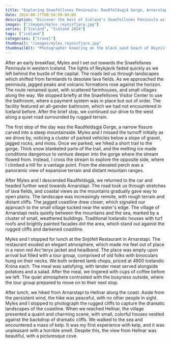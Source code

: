 ```yaml
---
title: "Exploring Snaefellsnes Peninsula: Rauðfeldsgjá Gorge, Arnarstapi to Hellnar, and Kirkjufell"
date: 2024-08-17T08:54:59-04:00
description: "Discover the best of Iceland's Snaefellsnes Peninsula with a visit to Rauðfeldsgjá Gorge, a scenic hike from Arnarstapi to Hellnar, a climb up Saxhóll Crater, and views of Kirkjufell and Kirkjufellfoss."
images: ["/images/myles_reynisfjara.jpg"]
series: ["Iceland", "Iceland 2024"]
tags: ["iceland"]
categories: ["travel"]
thumbnail: "/images/myles_reynisfjara.jpg"
thumbnailAlt: "Photographer kneeling on the black sand beach of Reynisfjara, Iceland, with a camera raised to take a picture."
---
```


After an early breakfast, Myles and I set out towards the Snaefellsnes Peninsula in western Iceland. The lights of Reykjavik faded quickly as we left behind the bustle of the capital. The roads led us through landscapes which shifted from farmlands to desolate lava fields. As we approached the peninsula, jagged peaks and volcanic formations rose against the horizon. The route remained quiet, with scattered farmhouses, and small villages along the way. We stopped briefly at the Snaefellsnes Visitor Center to use the bathroom, where a payment system was in place but out of order. The facility featured an all-gender bathroom, which we had not encountered in Iceland before. After the brief stop, we continued our drive to the west along a quiet road surrounded by rugged terrain.

The first stop of the day was the Rauðfeldsgjá Gorge, a narrow fissure carved into a steep mountainside. Myles and I missed the turnoff initially as we drove by, noticing a cluster of parked vehicles below a slope of gravel, jagged rocks, and moss. Once we parked, we hiked a short trail to the gorge. Thick snow blanketed parts of the trail, and the melting ice made conditions dangerous to venture deeper into the gorge where the stream flowed from. Instead, I cross the stream to explore the opposite side, where I climbed a hill for a vantage point. From the elevated perch was a panoramic view of expansive terrain and distant mountain ranges.

After Myles and I descended Rauðfeldsgjá, we returned to the car and headed further west towards Arnarstapi. The road took us through stretches of lava fields, and coastal views as the mountains gradually gave way to open plains. The landscape was increasingly remote, with rough terrain and distant cliffs. The jagged coastline drew closer, which signaled our approach to the small village tucked near the water's edge. The village of Arnarstapi rests quietly between the mountains and the sea, marked by a cluster of small, weathered buildings. Traditional Icelandic houses with turf roofs and brightly painted facades dot the area, which stand out against the rugged cliffs and darkened coastline.

Myles and I stopped for lunch at the Snjófell Restaurant in Arnarstapi. The restaurant exuded an elegant atmosphere, which made me feel out of place in a neon red Arc'teryx jacket and headband. The place was empty upon arrival but filled with a tour group, comprised of old folks with binoculars hung on their necks. We both ordered lamb chops, priced at 4900 Icelandic Króna each. The meal was satisfying, with tender meat served alongside potatoes and a salad. After the meal, we lingered with cups of coffee before we left. The quiet atmosphere contrasted with the busyness outside, where the tour group prepared to move on to their next stop.

After lunch, we hiked from Arnarstapi to Hellnar along the coast. Aside from the persistent wind, the hike was peaceful, with no other people in sight. Myles and I stopped to photograph the rugged cliffs to capture the dramatic landscapes of the coastline. When we reached Hellnar, the village presented a quaint and charming scene, with small, colorful houses nestled against the backdrop of dramatic cliffs. We walked to the sea and encountered a mass of kelp. It was my first experience with kelp, and it was unpleasant with a horrible smell. Despite this, the view from Hellnar was beautiful, with a picturesque cove.

<!-- Saxhóll Crater -->

<!-- Kirkjufell and Kirkjufellfoss -->

<!-- Pizza at Kaffi 59 in Grundarfjörður -->

